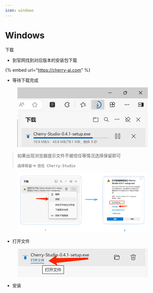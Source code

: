 ```yaml
---
icon: windows
---
```


# Windows

下载

* 到官网找到对应版本的安装包下载

{% embed url="https://cherry-ai.com" %}

* 等待下载完成

<figure><img src="../../.gitbook/assets/download.webp" alt="" width="563"><figcaption></figcaption></figure>

> 如果出现浏览器提示文件不被信任等情况选择保留即可
>
> `选择保留`→ `信任 Cherry-Studio`

<figure><img src="../../.gitbook/assets/image (1).png" alt=""><figcaption></figcaption></figure>

* 打开文件

<figure><img src="../../.gitbook/assets/download (1).webp" alt="" width="563"><figcaption></figcaption></figure>

* 安装



